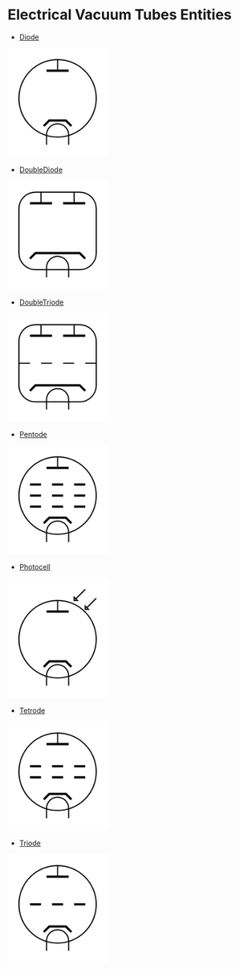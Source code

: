 # Electrical Vacuum Tubes Entities


- [Diode](./diode.md)  
<img src="./diode.png" width="200"/>

- [DoubleDiode](./double-diode.md)  
<img src="./double-diode.png" width="200"/>

- [DoubleTriode](./double-triode.md)  
<img src="./double-triode.png" width="200"/>

- [Pentode](./pentode.md)  
<img src="./pentode.png" width="200"/>

- [Photocell](./photocell.md)  
<img src="./photocell.png" width="200"/>

- [Tetrode](./tetrode.md)  
<img src="./tetrode.png" width="200"/>

- [Triode](./triode.md)  
<img src="./triode.png" width="200"/>
